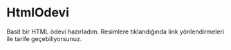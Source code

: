 # HtmlOdevi
Basit bir HTML ödevi hazırladım. Resimlere tıklandığında link yönlendirmeleri ile tarife geçebiliyorsunuz.
